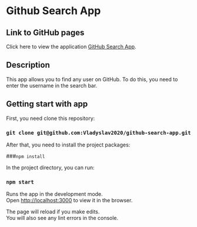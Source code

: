 # Github Search App

## Link to GitHub pages

Click here to view the application [GitHub Search App](https://vladyslav2020.github.io/github-search-app/).

## Description
This app allows you to find any user on GitHub.
To do this, you need to enter the username in the search bar.

## Getting start with app

First, you need clone this repository: 

### `git clone git@github.com:Vladyslav2020/github-search-app.git`


After that, you need to install the project packages:

###`npm install`

In the project directory, you can run:

### `npm start`

Runs the app in the development mode.\
Open [http://localhost:3000](http://localhost:3000) to view it in the browser.

The page will reload if you make edits.\
You will also see any lint errors in the console.
